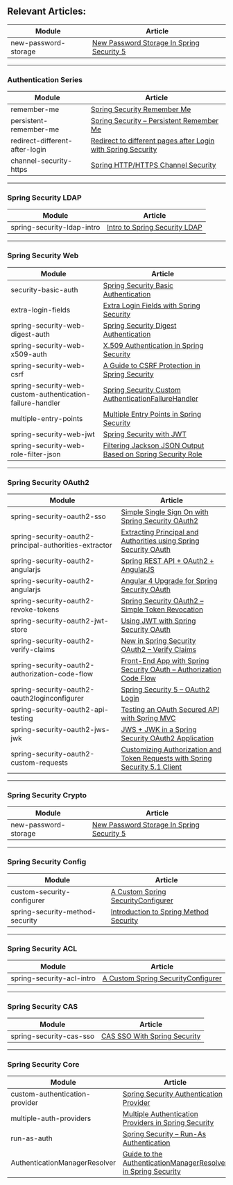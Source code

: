 ## Relevant Articles: 

Module | Article
--|--
new-password-storage | [New Password Storage In Spring Security 5](http://www.baeldung.com/spring-security-5-password-storage)
---

### Authentication Series
Module | Article
--|--
remember-me | [Spring Security Remember Me](http://www.baeldung.com/spring-security-remember-me)
persistent-remember-me | [Spring Security – Persistent Remember Me](http://www.baeldung.com/spring-security-persistent-remember-me)
redirect-different-after-login | [Redirect to different pages after Login with Spring Security](http://www.baeldung.com/spring_redirect_after_login)
channel-security-https | [Spring HTTP/HTTPS Channel Security](http://www.baeldung.com/spring-channel-security-https)

---

### Spring Security LDAP
Module | Article
--|--
spring-security-ldap-intro | [Intro to Spring Security LDAP](https://www.baeldung.com/spring-security-ldap)

---

### Spring Security Web
Module | Article
--|--
security-basic-auth | [Spring Security Basic Authentication](http://www.baeldung.com/spring-security-basic-authentication)
extra-login-fields | [Extra Login Fields with Spring Security](http://www.baeldung.com/spring-security-extra-login-fields)
spring-security-web-digest-auth | [Spring Security Digest Authentication](http://www.baeldung.com/spring-security-digest-authentication)
spring-security-web-x509-auth | [X.509 Authentication in Spring Security](http://www.baeldung.com/x-509-authentication-in-spring-security)
spring-security-web-csrf | [A Guide to CSRF Protection in Spring Security](http://www.baeldung.com/spring-security-csrf)
spring-security-web-custom-authentication-failure-handler | [Spring Security Custom AuthenticationFailureHandler](https://www.baeldung.com/spring-security-custom-authentication-failure-handler)
multiple-entry-points | [Multiple Entry Points in Spring Security](http://www.baeldung.com/spring-security-multiple-entry-points)
spring-security-web-jwt | [Spring Security with JWT](https://dev.to/keysh/spring-security-with-jwt-3j76)
spring-security-web-role-filter-json | [Filtering Jackson JSON Output Based on Spring Security Role](https://www.baeldung.com/spring-security-role-filter-json)
---

### Spring Security OAuth2
Module | Article
--|--
spring-security-oauth2-sso | [Simple Single Sign On with Spring Security OAuth2](http://www.baeldung.com/sso-spring-security-oauth2)
spring-security-oauth2-principal-authorities-extractor | [Extracting Principal and Authorities using Spring Security OAuth](https://www.baeldung.com/spring-security-oauth-principal-authorities-extractor)
spring-security-oauth2-angularjs | [Spring REST API + OAuth2 + AngularJS](http://www.baeldung.com/rest-api-spring-oauth2-angularjs)
spring-security-oauth2-angularjs | [Angular 4 Upgrade for Spring Security OAuth](http://www.baeldung.com/angular-4-upgrade-for-spring-security-oauth/)
spring-security-oauth2-revoke-tokens | [Spring Security OAuth2 – Simple Token Revocation](http://www.baeldung.com/spring-security-oauth-revoke-tokens)
spring-security-oauth2-jwt-store | [Using JWT with Spring Security OAuth](http://www.baeldung.com/spring-security-oauth-jwt)
spring-security-oauth2-verify-claims | [New in Spring Security OAuth2 – Verify Claims](http://www.baeldung.com/spring-security-oauth-2-verify-claims)
spring-security-oauth2-authorization-code-flow | [Front-End App with Spring Security OAuth – Authorization Code Flow](https://www.baeldung.com/spring-security-oauth-authorization-code-flow)
spring-security-oauth2-oauth2loginconfigurer | [Spring Security 5 – OAuth2 Login](https://www.baeldung.com/spring-security-5-oauth2-login)
spring-security-oauth2-api-testing | [Testing an OAuth Secured API with Spring MVC](http://www.baeldung.com/oauth-api-testing-with-spring-mvc)
spring-security-oauth2-jws-jwk | [JWS + JWK in a Spring Security OAuth2 Application](https://www.baeldung.com/spring-security-oauth2-jws-jwk)
spring-security-oauth2-custom-requests | [Customizing Authorization and Token Requests with Spring Security 5.1 Client](https://www.baeldung.com/spring-security-custom-oauth-requests)

---

### Spring Security Crypto
Module | Article
--|--
new-password-storage | [New Password Storage In Spring Security 5](http://www.baeldung.com/spring-security-5-password-storage)

---
### Spring Security Config

Module | Article
--|--
custom-security-configurer | [A Custom Spring SecurityConfigurer](http://www.baeldung.com/spring-security-custom-configurer)
spring-security-method-security | [Introduction to Spring Method Security](https://www.baeldung.com/spring-security-method-security)

---
### Spring Security ACL

Module | Article
--|--
spring-security-acl-intro | [A Custom Spring SecurityConfigurer](http://www.baeldung.com/spring-security-custom-configurer)

---
### Spring Security CAS

Module | Article
--|--
spring-security-cas-sso | [CAS SSO With Spring Security](https://www.baeldung.com/spring-security-cas-sso)

---
### Spring Security Core

Module | Article
--|--
custom-authentication-provider | [Spring Security Authentication Provider](http://www.baeldung.com/spring-security-authentication-provider)
multiple-auth-providers | [Multiple Authentication Providers in Spring Security](http://www.baeldung.com/spring-security-multiple-auth-providers)
run-as-auth | [Spring Security – Run-As Authentication](http://www.baeldung.com/spring-security-run-as-auth)
AuthenticationManagerResolver | [Guide to the AuthenticationManagerResolver in Spring Security](https://www.baeldung.com/spring-security-authenticationmanagerresolver)